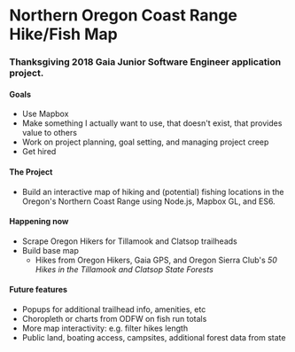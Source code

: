 # Northern Oregon Coast Range Hike/Fish Map
### Thanksgiving 2018 Gaia Junior Software Engineer application project.

#### Goals
* Use Mapbox
* Make something I actually want to use, that doesn't exist, that provides value to others
* Work on project planning, goal setting, and managing project creep
* Get hired

#### The Project
* Build an interactive map of hiking and (potential) fishing locations in the Oregon's Northern Coast Range using Node.js, Mapbox GL, and ES6.

#### Happening now
* Scrape Oregon Hikers for Tillamook and Clatsop trailheads
* Build base map
  * Hikes from Oregon Hikers, Gaia GPS, and Oregon Sierra Club's *50 Hikes in the  Tillamook and Clatsop State Forests*

#### Future features
* Popups for additional trailhead info, amenities, etc
* Choropleth or charts from ODFW on fish run totals
* More map interactivity: e.g. filter hikes length
* Public land, boating access, campsites, additional forest data from state
